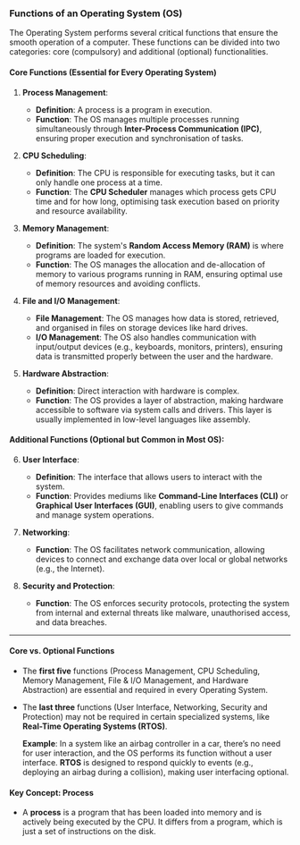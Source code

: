 ### **Functions of an Operating System (OS)**

The Operating System performs several critical functions that ensure the smooth operation of a computer. These functions can be divided into two categories: core (compulsory) and additional (optional) functionalities.

#### **Core Functions** (Essential for Every Operating System)

1. **Process Management**:
    
    - **Definition**: A process is a program in execution.
    - **Function**: The OS manages multiple processes running simultaneously through **Inter-Process Communication (IPC)**, ensuring proper execution and synchronisation of tasks.
2. **CPU Scheduling**:
    
    - **Definition**: The CPU is responsible for executing tasks, but it can only handle one process at a time.
    - **Function**: The **CPU Scheduler** manages which process gets CPU time and for how long, optimising task execution based on priority and resource availability.
3. **Memory Management**:
    
    - **Definition**: The system's **Random Access Memory (RAM)** is where programs are loaded for execution.
    - **Function**: The OS manages the allocation and de-allocation of memory to various programs running in RAM, ensuring optimal use of memory resources and avoiding conflicts.
4. **File and I/O Management**:
    
    - **File Management**: The OS manages how data is stored, retrieved, and organised in files on storage devices like hard drives.
    - **I/O Management**: The OS also handles communication with input/output devices (e.g., keyboards, monitors, printers), ensuring data is transmitted properly between the user and the hardware.
5. **Hardware Abstraction**:
    
    - **Definition**: Direct interaction with hardware is complex.
    - **Function**: The OS provides a layer of abstraction, making hardware accessible to software via system calls and drivers. This layer is usually implemented in low-level languages like assembly.

#### **Additional Functions** (Optional but Common in Most OS):

6. **User Interface**:
    
    - **Definition**: The interface that allows users to interact with the system.
    - **Function**: Provides mediums like **Command-Line Interfaces (CLI)** or **Graphical User Interfaces (GUI)**, enabling users to give commands and manage system operations.
7. **Networking**:
    
    - **Function**: The OS facilitates network communication, allowing devices to connect and exchange data over local or global networks (e.g., the Internet).
8. **Security and Protection**:
    
    - **Function**: The OS enforces security protocols, protecting the system from internal and external threats like malware, unauthorised access, and data breaches.

---

#### **Core vs. Optional Functions**

- The **first five** functions (Process Management, CPU Scheduling, Memory Management, File & I/O Management, and Hardware Abstraction) are essential and required in every Operating System.
    
- The **last three** functions (User Interface, Networking, Security and Protection) may not be required in certain specialized systems, like **Real-Time Operating Systems (RTOS)**.
    
    **Example**: In a system like an airbag controller in a car, there’s no need for user interaction, and the OS performs its function without a user interface. **RTOS** is designed to respond quickly to events (e.g., deploying an airbag during a collision), making user interfacing optional.
    

#### **Key Concept: Process**

- A **process** is a program that has been loaded into memory and is actively being executed by the CPU. It differs from a program, which is just a set of instructions on the disk.